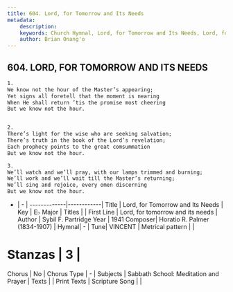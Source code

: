 ```yaml
---
title: 604. Lord, for Tomorrow and Its Needs
metadata:
    description: 
    keywords: Church Hymnal, Lord, for Tomorrow and Its Needs, Lord, for tomorrow and its needs, 
    author: Brian Onang'o
---
```



## 604. LORD, FOR TOMORROW AND ITS NEEDS

```txt
1.
We know not the hour of the Master’s appearing;
Yet signs all foretell that the moment is nearing
When He shall return ’tis the promise most cheering
But we know not the hour.


2.
There’s light for the wise who are seeking salvation;
There’s truth in the book of the Lord’s revelation;
Each prophecy points to the great comsummation
But we know not the hour.

3.
We’ll watch and we’ll pray, with our lamps trimmed and burning;
We’ll work and we’ll wait till the Master’s returning;
We’ll sing and rejoice, every omen discerning
But we know not the hour.
```

- |   -  |
-------------|------------|
Title | Lord, for Tomorrow and Its Needs |
Key | E♭ Major |
Titles |  |
First Line | Lord, for tomorrow and its needs |
Author | Sybil F. Partridge
Year | 1941
Composer| Horatio R. Palmer (1834-1907) |
Hymnal|  - |
Tune| VINCENT |
Metrical pattern | |
# Stanzas | 3 |
Chorus | No |
Chorus Type | - |
Subjects | Sabbath School: Meditation and Prayer |
Texts |  |
Print Texts | 
Scripture Song |  |
  
